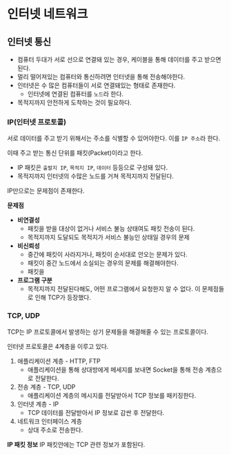 인터넷 네트워크
==

## 인터넷 통신
- 컴퓨터 두대가 서로 선으로 연결돼 있는 경우, 케이블을 통해 데이터를 주고 받으면 된다.
- 멀리 떨어져있는 컴퓨터와 통신하려면 인터넷을 통해 전송해야한다.
- 인터넷은 수 많은 컴퓨터들이 서로 연결돼있는 형태로 존재한다.
  - 인터넷에 연결된 컴퓨터를 `노드`라 한다.
- 목적지까지 안전하게 도착하는 것이 필요하다.

### IP(인터넷 프로토콜)
서로 데이터를 주고 받기 위해서는 주소를 식별할 수 있어야한다. 이를 `IP 주소`라 한다.

이때 주고 받는 통신 단위를 패킷(Packet)이라고 한다.

- IP 패킷은 `출발지 IP`, `목적지 IP`, `데이터` 등등으로 구성돼 있다.
- 목적지까지 인터넷의 수많은 노드를 거쳐 목적지까지 전달된다.

IP만으로는 문제점이 존재한다.

**문제점**
- **비연결성**
  - 패킷을 받을 대상이 없거나 서비스 불능 상태여도 패킷 전송이 된다.
  - 목적지까지 도달되도 목적지가 서비스 불능인 상태일 경우의 문제
- **비신뢰성**
  - 중간에 패킷이 사라지거나, 패킷이 순서대로 안오는 문제가 있다.
  - 패킷이 중간 노드에서 소실되는 경우의 문제를 해결해야한다.
  - 패킷을
- **프로그램 구분**
  - 목적지까지 전달된다해도, 어떤 프로그램에서 요청한지 알 수 없다.
이 문제점들로 인해 TCP가 등장했다.

### TCP, UDP
TCP는 IP 프로토콜에서 발생하는 상기 문제들을 해결해줄 수 있는 프로토콜이다.

인터넷 프로토콜은 4계층을 이루고 있다.
1. 애플리케이션 계층 - HTTP, FTP
   - 애플리케이션을 통해 상대방에게 메세지를 보내면 Socket을 통해 전송 계층으로 전달한다.
2. 전송 계층 - TCP, UDP
   - 애플리케이션 계층의 메시지를 전달받아서 TCP 정보를 패키징한다. 
3. 인터넷 계층 - IP
   - TCP 데이터를 전달받아서 IP 정보로 감싼 후 전달한다.  
4. 네트워크 인터페이스 계층 
   - 상대 주소로 전송한다.

**IP 패킷 정보**
IP 패킷안에는 TCP 관련 정보가 포함된다.

